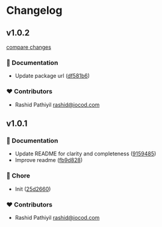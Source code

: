 # Changelog


## v1.0.2

[compare changes](https://github.com/rashidpathiyil/app-lock/compare/v1.0.1...v1.0.2)

### 📖 Documentation

- Update package url ([df581b6](https://github.com/rashidpathiyil/app-lock/commit/df581b6))

### ❤️ Contributors

- Rashid Pathiyil <rashid@iocod.com>

## v1.0.1


### 📖 Documentation

- Update README for clarity and completeness ([9159485](https://github.com/rashidpathiyil/app-lock/commit/9159485))
- Improve readme ([fb9d828](https://github.com/rashidpathiyil/app-lock/commit/fb9d828))

### 🏡 Chore

- Init ([25d2660](https://github.com/rashidpathiyil/app-lock/commit/25d2660))

### ❤️ Contributors

- Rashid Pathiyil <rashid@iocod.com>

